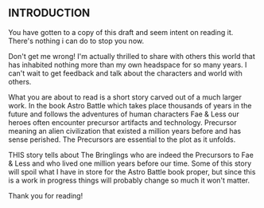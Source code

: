## INTRODUCTION

You have gotten to a copy of this draft and seem intent on reading it.  There's nothing i can do to stop you now.  

Don't get me wrong!  I'm actually thrilled to share with others this world that has inhabited nothing more than my own headspace for so many years.  I can't wait to get feedback and talk about the characters and world with others.

What you are about to read is a short story carved out of a much larger work. In the book Astro Battle which takes place thousands of years in the future and follows the adventures of human characters Fae & Less our heroes often encounter precursor artifacts and technology.  Precursor meaning an alien civilization that existed a million years before and has sense perished.  The Precursors are essential to the plot as it unfolds.

THIS story tells about The Bringlings who are indeed the Precursors to Fae & Less and who lived one million years before our time.  Some of this story will spoil what I have in store for the Astro Battle book proper, but since this is a work in progress things will probably change so much it won't matter.

Thank you for reading!

